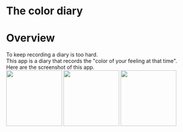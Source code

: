 The color diary
===
# Overview  
To keep recording a diary is too hard.  
This app is a diary that records the "color of your feeling at that time".  
Here are the screenshot of this app.  
<img src="https://user-images.githubusercontent.com/44053042/55782160-a9d81780-5ae6-11e9-84a6-85c15e433eef.png" width="150">
<img src="https://user-images.githubusercontent.com/44053042/55782253-d3913e80-5ae6-11e9-932f-0bfb0c6c5efa.png" width="150">
<img src="https://user-images.githubusercontent.com/44053042/55782387-20751500-5ae7-11e9-8561-b93c03972ca5.png" width="150">
